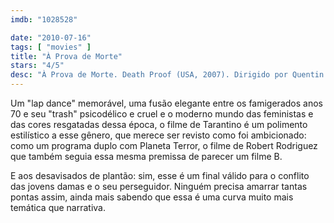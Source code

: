 ```yaml
---
imdb: "1028528"

date: "2010-07-16"
tags: [ "movies" ]
title: "À Prova de Morte"
stars: "4/5"
desc: "À Prova de Morte. Death Proof (USA, 2007). Dirigido por Quentin Tarantino. Escrito por Quentin Tarantino. Com Kurt Russell, Zoë Bell, Rosario Dawson, Vanessa Ferlito, Sydney Tamiia Poitier, Tracie Thoms, Rose McGowan, Jordan Ladd, Mary Elizabeth Winstead."
---
```

Um "lap dance" memorável, uma fusão elegante entre os famigerados anos 70 e seu "trash" psicodélico e cruel e o moderno mundo das feministas e das cores resgatadas dessa época, o filme de Tarantino é um polimento estilístico a esse gênero, que merece ser revisto como foi ambicionado: como um programa duplo com Planeta Terror, o filme de Robert Rodriguez que também seguia essa mesma premissa de parecer um filme B.

E aos desavisados de plantão: sim, esse é um final válido para o conflito das jovens damas e o seu perseguidor. Ninguém precisa amarrar tantas pontas assim, ainda mais sabendo que essa é uma curva muito mais temática que narrativa.
